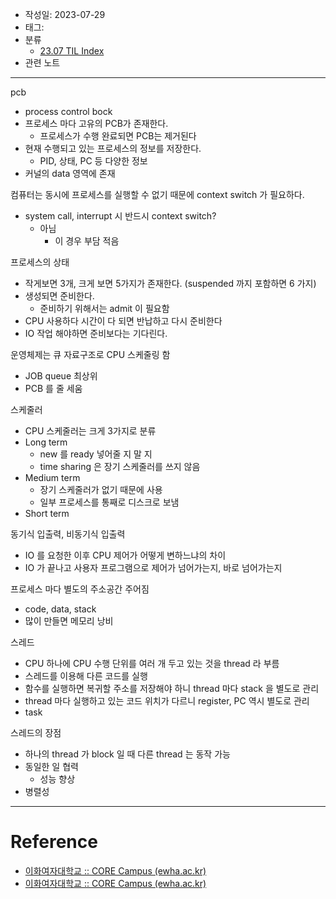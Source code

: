 - 작성일: 2023-07-29
- 태그: 
- 분류
    - [23.07 TIL Index](23.07%20TIL%20Index.md)
- 관련 노트

---


pcb

- process control bock
- 프로세스 마다 고유의 PCB가 존재한다.
    - 프로세스가 수행 완료되면 PCB는 제거된다
- 현재 수행되고 있는 프로세스의 정보를 저장한다.
    - PID, 상태, PC 등 다양한 정보
- 커널의 data 영역에 존재
    
컴퓨터는 동시에 프로세스를 실행할 수 없기 때문에 context switch 가 필요하다.

- system call, interrupt 시 반드시 context switch?
    - 아님
        - 이 경우 부담 적음


프로세스의 상태

- 작게보면 3개, 크게 보면 5가지가 존재한다. (suspended 까지 포함하면 6 가지)
- 생성되면 준비한다.
    - 준비하기 위해서는 admit 이 필요함
- CPU 사용하다 시간이 다 되면 반납하고 다시 준비한다
- IO 작업 해야하면 준비보다는 기다린다.

운영체제는 큐 자료구조로 CPU 스케줄링 함

- JOB queue 최상위
- PCB 를 줄 세움

스케줄러

- CPU 스케줄러는 크게 3가지로 분류
- Long term
    - new 를 ready 넣어줄 지 말 지
    - time sharing 은 장기 스케줄러를 쓰지 않음
- Medium term
    - 장기 스케줄러가 없기 때문에 사용
    - 일부 프로세스를 통째로 디스크로 보냄
- Short term


동기식 입출력, 비동기식 입출력

- IO 를 요청한 이후 CPU 제어가 어떻게 변하느냐의 차이
- IO 가 끝나고 사용자 프로그램으로 제어가 넘어가는지, 바로 넘어가는지

프로세스 마다 별도의 주소공간 주어짐

- code, data, stack
- 많이 만들면 메모리 낭비

스레드

- CPU 하나에 CPU 수행 단위를 여러 개 두고 있는 것을 thread 라 부름
- 스레드를 이용해 다른 코드를 실행
- 함수를 실행하면 복귀할 주소를 저장해야 하니 thread 마다 stack 을 별도로 관리
- thread 마다 실행하고 있는 코드 위치가 다르니 register, PC 역시 별도로 관리
- task

스레드의 장점

- 하나의 thread 가 block 일 때 다른 thread 는 동작 가능
- 동일한 일 협력
    - 성능 향상
- 병렬성


---

# Reference

- [이화여자대학교 :: CORE Campus (ewha.ac.kr)](https://core.ewha.ac.kr/publicview/C0101020140318134023355997?vmode=f)
- [이화여자대학교 :: CORE Campus (ewha.ac.kr)](https://core.ewha.ac.kr/publicview/C0101020140321141759959993?vmode=f)
